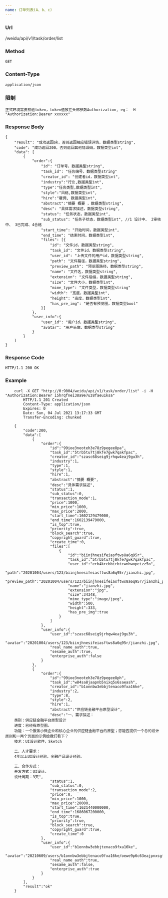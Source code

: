 ```yaml
---
name: 订单列表(A、b、c)
---
```

    
### Url
   /weidu/api/v1/task/order/list
    
### Method
    GET

### Content-Type
    application/json

### 限制
    正式环境需要校验token，token值放在头部参数Authorization, eg： -H "Authorization:Bearer xxxxxx"

### Response Body
    {
        "result": "成功返回ok，否则返回相应错误详情，数据类型string",
        "code": "成功返回200，否则返回其他错误码，数据类型int",
        "data": [
            {
                "order":{
                    "id": "订单号，数据类型string",
                    "task_id": "任务编号，数据类型string"
                    "creator_id": "创建者id，数据类型int",
                    "industry":"行业,数据类型int",
                    "type":"任务类型,数据类型int",
                    "style":"风格,数据类型int",
                    "hire":"雇佣, 数据类型int",
                    "abstract":"摘要 概要 ，数据类型string",
                    "desc": "具体需求描述，数据类型string",
                    "status": "任务状态，数据类型int",
                    "sub_status": "任务子状态，数据类型int", //1 设计中、 2审核中、 3已完成、4合格
                    "start_time": "开始时间，数据类型int",
                    "end_time": "结束时间，数据类型int",
                    "files": [{
                        "id": "文件id，数据类型string",
                        "task_id": "文件id，数据类型string",
    		            "user_id": "上传文件的用户id，数据类型string",
    		            "path": "文件路径，数据类型string",
                        "preview_path": "预览图路径，数据类型string",
    		            "name": "文件名，数据类型string",
    		            "extension": "文件后缀，数据类型string",
    		            "size": "文件大小，数据类型int",
    		            "mime_type": "文件类型，数据类型string"
                        "width": "宽度，数据类型int",
                        "height": "高度，数据类型int",
                        "has_pre_img": "是否有预览图，数据类型bool"
                    }]
                },
                "user_info":{
                    "user_id": "用户id，数据类型string",
                    "avatar": "用户头像，数据类型string"
                }
            }
        ]
    }

### Response Code
    HTTP/1.1 200 OK

### Example

        curl -X GET "http://0:9004/weidu/api/v1/task/order/list" -i -H "Authorization:Bearer i5hrqfnei38a9e7uz8faeu1ksa"
            HTTP/1.1 201 Created
            Content-Type: application/json
            Expires: 0
            Date: Sun, 04 Jul 2021 13:17:33 GMT
            Transfer-Encoding: chunked

        {
            "code":200,
            "data":[
                {
                    "order":{
                        "id":"99ioe3neoteh3e78z9pegee8pa",
                        "task_id":"5trb5tu7tj8kfe7gwk7qakfpac",
                        "creator_id":"szasc68seig9jrhqw4eaj9gu3h",
                        "industry":1,
                        "type":1,
                        "style":1,
                        "hire":1,
                        "abstract":"摘要 概要",
                        "desc":"具体需求描述",
                        "status":1,
                        "sub_status":0,
                        "transaction_mode":1,
                        "price":1000,
                        "min_price":1000,
                        "max_price":2000,
                        "start_time":1602129479000,
                        "end_time":1602139479000,
                        "is_top":true,
                        "priority":true,
                        "block_search":true,
                        "copyright_guard":true,
                        "create_time":0,
                        "files":[
                            {
                                "id":"biinjhnesifeiasftws8a6q95r",
                                "task_id":"5trb5tu7tj8kfe7gwk7qakfpac",
                                "user_id":"erb4krcbbirbtcwnhwopeizz5o",
                                "path":"20201004/users/123/biinjhnesifeiasftws8a6q95r/jianzhi.jpg",
                                "preview_path":"20201004/users/123/biinjhnesifeiasftws8a6q95r/jianzhi_preview.jpg",
                                "name":"jianzhi.jpg",
                                "extension":"jpg",
                                "size":34348,
                                "mime_type":"image/jpeg",
                                "width":500,
                                "height":333,
                                "has_pre_img":true
                            }
                        ]
                    },
                    "user_info":{
                        "user_id":"szasc68seig9jrhqw4eaj9gu3h",
                        "avatar":"20201004/users/123/biinjhnesifeiasftws8a6q95r/jianzhi.jpg",
                        "real_name_auth":true,
                        "sesame_auth":true,
                        "enterprise_auth":false
                    }
                },
                {
                    "order":{
                        "id":"99ioe3neoteh3e78z9pegee8ph",
                        "task_id":"w84sa8jaapnb5nixq5s6saeash",
                        "creator_id":"b1onnbw3ebbjtenaco9fxa16ke",
                        "industry":2,
                        "type":8,
                        "style":2,
                        "hire":1,
                        "abstract":"供应链金融平台原型设计",
                        "desc":"一、需求描述：
        类别：供应链金融平台原型设计
        进度：已经有原型图。
        功能：一个服务小微企业和核心企业的供应链金融平台的原型；您能否提供一个总的设计原则和一两个页面的示例给我们看下？
        技术：UI设计软件，Sketch

        二、人才要求：
        4年以上UI设计经验，金融产品设计经验。

        三、合作方式：
        开发方式：UI设计。
        设计周期：3天",
                        "status":1,
                        "sub_status":0,
                        "transaction_mode":2,
                        "price":0,
                        "min_price":1000,
                        "max_price":20000,
                        "start_time":1621440000000,
                        "end_time":1686067200000,
                        "is_top":true,
                        "priority":true,
                        "block_search":true,
                        "copyright_guard":true,
                        "create_time":0
                    },
                    "user_info":{
                        "user_id":"b1onnbw3ebbjtenaco9fxa16ke",
                        "avatar":"20210609/users/b1onnbw3ebbjtenaco9fxa16ke/oewe9p6c63eajpnxsgf6ncn8za/logo.png",
                        "real_name_auth":true,
                        "sesame_auth":false,
                        "enterprise_auth":true
                    }
                }
            ],
            "result":"ok"
        }